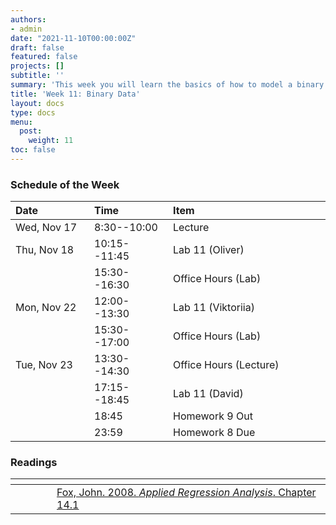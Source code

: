 ```yaml
---
authors:
- admin
date: "2021-11-10T00:00:00Z"
draft: false
featured: false
projects: []
subtitle: ''
summary: 'This week you will learn the basics of how to model a binary dependent variable.'
title: 'Week 11: Binary Data'
layout: docs
type: docs
menu:
  post:
    weight: 11
toc: false
---
```



### Schedule of the Week 


| <div style="width:110px;text-align:left">Date</div> | <div style="width:110px;text-align:left">Time</div> | <div style="width:240px;text-align:left">Item</div> | <div style="width:110px;text-align:left">Room</div> |<div style="width:110px;text-align:center">Material</div> |
|:------------|:-------------|:-------------------|:------------|:----:|
| Wed, Nov 17 | 8:30--10:00  | Lecture            | A5, 6 B144  | [<i class="far fa-file-pdf fa-lg"></i>](QM_lecture11_handout.pdf) |
| Thu, Nov 18 | 10:15--11:45 | Lab 11 (Oliver)                  | A5, 6 C-108 |    [<i class="fab fa-github fa-lg"></i>](https://github.com/uni-mannheim-qm-2021/week11_logit)  [<i class="fas fa-external-link-alt fa-lg"></i>](https://qm-lab11.netlify.app/) |
|             | 15:30--16:30 | Office Hours (Lab)   | [Online](https://uni-mannheim.zoom.us/j/62493789522?pwd=M0EwaWg4Mm5xbWtTRHVLOUdteXFjdz09) |  
| Mon, Nov 22 | 12:00--13:30 | Lab 11 (Viktoriia)           | A5, 6 C-108 |        [<i class="fab fa-github fa-lg"></i>](https://github.com/uni-mannheim-qm-2021/week11_logit)  [<i class="fas fa-external-link-alt fa-lg"></i>](https://qm-lab11.netlify.app/)      |
|             | 15:30--17:00 | Office Hours (Lab)           | [Online](https://uni-mannheim.zoom.us/j/62493789522?pwd=M0EwaWg4Mm5xbWtTRHVLOUdteXFjdz09) |  
| Tue, Nov 23 | 13:30--14:30 | Office Hours (Lecture)       | [Online](https://uni-mannheim.zoom.us/j/68595945348?pwd=TWtzOGdORXhMV1Q5YUZTUWVrejdwZz09) |             |
|             | 17:15--18:45 | Lab 11 (David) | Online |       [<i class="fab fa-github fa-lg"></i>](https://github.com/uni-mannheim-qm-2021/week11_logit)   [<i class="fas fa-external-link-alt fa-lg"></i>](https://qm-lab11.netlify.app/)    |
|             | 18:45        | Homework 9 Out                 | via Github |     [<i class="fab fa-github fa-lg"></i>](https://github.com/uni-mannheim-qm-2021?q=hw09)  |
|             | 23:59        | Homework 8 Due                 | via Github |     [<i class="fab fa-github fa-lg"></i>](https://github.com/uni-mannheim-qm-2021?q=hw08)  |


### Readings

| <div style="width:50px"></div>  | <div style="width:420px"></div>  |  <div style="width:200px"></div> |
|:---:|:---|:---:|
| <i class="fas fa-book-open"></i> | [Fox, John. 2008. *Applied Regression Analysis*. Chapter 14.1](https://ilias.uni-mannheim.de/goto.php?target=file_1172288_download&client_id=ILIAS) | **Required** |

